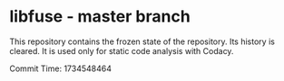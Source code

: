 # libfuse - master branch

This repository contains the frozen state of the repository.
Its history is cleared. It is used only for static code
analysis with Codacy.

Commit Time: 1734548464